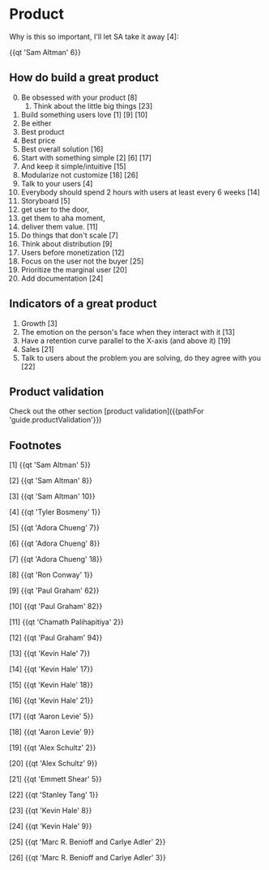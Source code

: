 # Product

Why is this so important, I'll let SA take it away [4]:

{{qt 'Sam Altman' 6}}

## How do build a great product

0. Be obsessed with your product [8]
	1. Think about the little big things [23]
1. Build something users love [1] [9] [10]
2. Be either
  1. Best product
  2. Best price
  3. Best overall solution [16]
2. Start with something simple [2] [6] [17]
  1. And keep it simple/intuitive [15]
  2. Modularize not customize [18] [26]
3. Talk to your users [4]
  1. Everybody should spend 2 hours with users at least every 6 weeks [14]
4. Storyboard [5]
  1. get user to the door,
  2. get them to aha moment,
  3. deliver them value. [11]
5. Do things that don't scale [7]
6. Think about distribution [9]
7. Users before monetization [12]
  1. Focus on the user not the buyer [25]
8. Prioritize the marginal user [20]
9. Add documentation [24]


## Indicators of a great product

1. Growth [3]
2. The emotion on the person's face when they interact with it [13]
3. Have a retention curve parallel to the X-axis (and above it) [19]
4. Sales [21]
5. Talk to users about the problem you are solving, do they agree with you [22]

## Product validation

Check out the other section [product validation]({{pathFor 'guide.productValidation'}})

## Footnotes

[1] {{qt 'Sam Altman' 5}}

[2] {{qt 'Sam Altman' 8}}

[3] {{qt 'Sam Altman' 10}}

[4] {{qt 'Tyler Bosmeny' 1}}

[5] {{qt 'Adora Chueng' 7}}

[6] {{qt 'Adora Chueng' 8}}

[7] {{qt 'Adora Chueng' 18}}

[8] {{qt 'Ron Conway' 1}}

[9] {{qt 'Paul Graham' 62}}

[10] {{qt 'Paul Graham' 82}}

[11] {{qt 'Chamath Palihapitiya' 2}}

[12] {{qt 'Paul Graham' 94}}

[13] {{qt 'Kevin Hale' 7}}

[14] {{qt 'Kevin Hale' 17}}

[15] {{qt 'Kevin Hale' 18}}

[16] {{qt 'Kevin Hale' 21}}

[17] {{qt 'Aaron Levie' 5}}

[18] {{qt 'Aaron Levie' 9}}

[19] {{qt 'Alex Schultz' 2}}

[20] {{qt 'Alex Schultz' 9}}

[21] {{qt 'Emmett Shear' 5}}

[22] {{qt 'Stanley Tang' 1}}

[23] {{qt 'Kevin Hale' 8}}

[24] {{qt 'Kevin Hale' 9}}

[25] {{qt 'Marc R. Benioff and Carlye Adler' 2}}

[26] {{qt 'Marc R. Benioff and Carlye Adler' 3}}